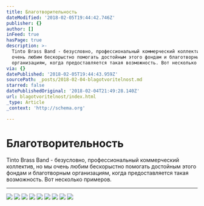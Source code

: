 ```yaml
---
title: Благотворительность
dateModified: '2018-02-05T19:44:42.746Z'
publisher: {}
author: []
inFeed: true
hasPage: true
description: >-
  Tinto Brass Band - безусловно, профессиональный коммерческий коллектив, но мы
  очень любим бескорыстно помогать достойным этого фондам и благотворным
  организациям, когда предоставляется такая возможность. Вот несколько примеров.
via: {}
datePublished: '2018-02-05T19:44:43.959Z'
sourcePath: _posts/2018-02-04-blagotvoritelnost.md
starred: false
datePublishedOriginal: '2018-02-04T21:49:28.140Z'
url: blagotvoritelnost/index.html
_type: Article
_context: 'http://schema.org'

---
```

# Благотворительность

Tinto Brass Band - безусловно, профессиональный коммерческий коллектив, но мы очень любим бескорыстно помогать достойным этого фондам и благотворным организациям, когда предоставляется такая возможность. Вот несколько примеров.

---

![](https://the-grid-user-content.s3-us-west-2.amazonaws.com/c20f6d1b-4eeb-4599-9a5b-ec2e4954ac12.jpg)
![](https://the-grid-user-content.s3-us-west-2.amazonaws.com/f83998ba-65af-4d03-acf2-6ec4ca5f46a1.jpg)
![](https://the-grid-user-content.s3-us-west-2.amazonaws.com/9f19c769-b839-4c65-960e-a3419048b004.jpg)
![](https://the-grid-user-content.s3-us-west-2.amazonaws.com/1d19165a-5df3-4792-87e4-6a7d5a48338a.jpg)
![](https://the-grid-user-content.s3-us-west-2.amazonaws.com/90f8a5c7-2c2c-41fc-881c-c63916db0e39.jpg)
![](https://the-grid-user-content.s3-us-west-2.amazonaws.com/cb30f1fb-a1ee-4e13-be82-113d7def3ca4.jpg)
![](https://the-grid-user-content.s3-us-west-2.amazonaws.com/994577d9-625a-4447-ba36-b1951518c9cd.jpg)
![](https://the-grid-user-content.s3-us-west-2.amazonaws.com/a51e4cbb-064a-4cc7-b9e8-b029422d8528.jpg)
![](https://the-grid-user-content.s3-us-west-2.amazonaws.com/b1f85e3e-6a5d-40ee-b23b-3c4b87615dab.jpg)